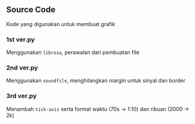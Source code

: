 ## Source Code
Kode yang digunakan untuk membuat grafik

### 1st ver.py
Menggunakan `librosa`, perawalan dari pembuatan file

### 2nd ver.py
Menggunakan `soundfile`, menghilangkan margin untuk sinyal dan border

### 3rd ver.py
Menambah `tick-axis` serta format waktu (70s -> 1:10) dan ribuan (2000 -> 2k)
